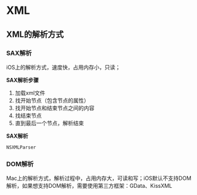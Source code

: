 # XML

## XML的解析方式

### SAX解析

iOS上的解析方式，速度快，占用内存小，只读；

**SAX解析步骤**

1. 加载xml文件
2. 找开始节点（包含节点的属性）
3. 找开始节点和结束节点之间的内容
4. 找结束节点
5. 直到最后一个节点，解析结束

**SAX解析**
```c
NSXMLParser
```

### DOM解析

Mac上的解析方式，解析过程中，占用内存大，可读和写；iOS默认不支持DOM解析，如果想支持DOM解析，需要使用第三方框架：GData、KissXML





